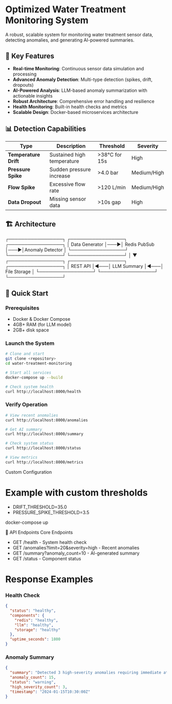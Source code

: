 # Optimized Water Treatment Monitoring System

A robust, scalable system for monitoring water treatment sensor data, detecting anomalies, and generating AI-powered summaries.

## 🚀 Key Features

- **Real-time Monitoring**: Continuous sensor data simulation and processing
- **Advanced Anomaly Detection**: Multi-type detection (spikes, drift, dropouts)
- **AI-Powered Analysis**: LLM-based anomaly summarization with actionable insights
- **Robust Architecture**: Comprehensive error handling and resilience
- **Health Monitoring**: Built-in health checks and metrics
- **Scalable Design**: Docker-based microservices architecture

## 📊 Detection Capabilities

| Type | Description | Threshold | Severity |
|------|-------------|-----------|----------|
| **Temperature Drift** | Sustained high temperature | >38°C for 15s | High |
| **Pressure Spike** | Sudden pressure increase | >4.0 bar | Medium/High |
| **Flow Spike** | Excessive flow rate | >120 L/min | Medium/High |
| **Data Dropout** | Missing sensor data | >10s gap | High |

## 🏗️ Architecture
┌─────────────────┐    ┌─────────────────┐    ┌─────────────────┐
│  Data Generator │───▶│  Redis PubSub   │───▶│Anomaly Detector │
└─────────────────┘    └─────────────────┘    └─────────────────┘
│
▼
┌─────────────────┐    ┌─────────────────┐    ┌─────────────────┐
│   REST API      │◀───│  LLM Summary    │◀───│  File Storage   │
└─────────────────┘    └─────────────────┘    └─────────────────┘

## 🚀 Quick Start

### Prerequisites
- Docker & Docker Compose
- 4GB+ RAM (for LLM model)
- 2GB+ disk space

### Launch the System
```bash
# Clone and start
git clone <repository>
cd water-treatment-monitoring

# Start all services
docker-compose up --build

# Check system health
curl http://localhost:8000/health
```
### Verify Operation
```bash
# View recent anomalies
curl http://localhost:8000/anomalies

# Get AI summary
curl http://localhost:8000/summary

# Check system status
curl http://localhost:8000/status

# View metrics
curl http://localhost:8000/metrics
```

Custom Configuration
# Example with custom thresholds
 -  DRIFT_THRESHOLD=35.0 
 -  PRESSURE_SPIKE_THRESHOLD=3.5 

docker-compose up

📡 API Endpoints
Core Endpoints

 - GET /health - System health check
 - GET /anomalies?limit=20&severity=high - Recent anomalies
 - GET /summary?anomaly_count=10 - AI-generated summary
 - GET /status - Component status

# Response Examples

### Health Check
```json
{
  "status": "healthy",
  "components": {
    "redis": "healthy",
    "llm": "healthy",
    "storage": "healthy"
  },
  "uptime_seconds": 1800
}
```
### Anomaly Summary
```json
{
  "summary": "Detected 3 high-severity anomalies requiring immediate attention...",
  "anomaly_count": 15,
  "status": "warning",
  "high_severity_count": 3,
  "timestamp": "2024-01-15T10:30:00Z"
}
```
